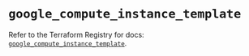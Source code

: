 # `google_compute_instance_template`

Refer to the Terraform Registry for docs: [`google_compute_instance_template`](https://registry.terraform.io/providers/hashicorp/google/6.13.0/docs/resources/compute_instance_template).
